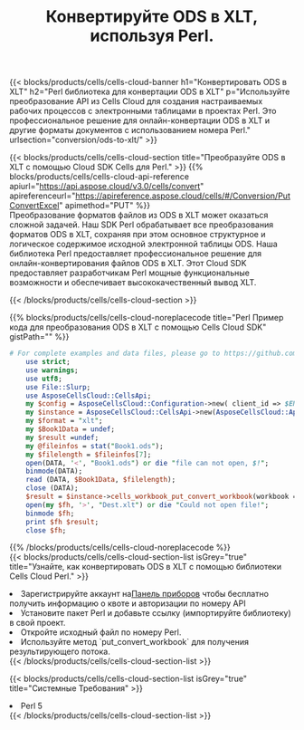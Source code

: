 ﻿---
title:  Конвертируйте ODS в XLT, используя Perl.
description:  Использование Cloud SDK Aspose.Cells для Perl для преобразования файла формата ODS в файл формата XLT.
kwords: Excel, Convert ODS to XLT, REST, Perl
howto: How to convert ODS to XLT using Aspose.Cells Cloud Perl library.
---
{{< blocks/products/cells/cells-cloud-banner h1="Конвертировать ODS в XLT" h2="Perl библиотека для конвертации ODS в XLT" p="Используйте преобразование API из Cells Cloud для создания настраиваемых рабочих процессов с электронными таблицами в проектах Perl. Это профессиональное решение для онлайн-конвертации ODS в XLT и другие форматы документов с использованием номера Perl." urlsection="conversion/ods-to-xlt/" >}}

{{< blocks/products/cells/cells-cloud-section title="Преобразуйте ODS в XLT с помощью Cloud SDK Cells для Perl." >}}
{{% blocks/products/cells/cells-cloud-api-reference apiurl="https://api.aspose.cloud/v3.0/cells/convert" apireferenceurl="https://apireference.aspose.cloud/cells/#/Conversion/PutConvertExcel" apimethod="PUT" %}}
<br/>
Преобразование форматов файлов из ODS в XLT может оказаться сложной задачей. Наш SDK Perl обрабатывает все преобразования форматов ODS в XLT, сохраняя при этом основное структурное и логическое содержимое исходной электронной таблицы ODS. Наша библиотека Perl предоставляет профессиональное решение для онлайн-конвертирования файлов ODS в XLT. Этот Cloud SDK предоставляет разработчикам Perl мощные функциональные возможности и обеспечивает высококачественный вывод XLT.

{{< /blocks/products/cells/cells-cloud-section >}}

{{% blocks/products/cells/cells-cloud-noreplacecode title="Perl Пример кода для преобразования ODS в XLT с помощью Cells Cloud SDK" gistPath="" %}}
 
```perl
# For complete examples and data files, please go to https://github.com/aspose-cells-cloud/aspose-cells-cloud-perl/
    use strict;
    use warnings;
    use utf8; 
    use File::Slurp;
    use AsposeCellsCloud::CellsApi;
    my $config = AsposeCellsCloud::Configuration->new( client_id => $ENV{'ProductClientId'}, client_secret => $ENV{'ProductClientSecret'});
    my $instance = AsposeCellsCloud::CellsApi->new(AsposeCellsCloud::ApiClient->new( $config));
    my $format = "xlt";
    my $Book1Data = undef;
    my $result =undef;
    my @fileinfos = stat("Book1.ods");
    my $filelength = $fileinfos[7];
    open(DATA, '<', "Book1.ods") or die "file can not open, $!";
    binmode(DATA);
    read (DATA, $Book1Data, $filelength);
    close (DATA); 
    $result = $instance->cells_workbook_put_convert_workbook(workbook => $Book1Data, format => $format);
    open(my $fh, '>', "Dest.xlt") or die "Could not open file!";
    binmode $fh;
    print $fh $result;
    close $fh;
```
 
{{% /blocks/products/cells/cells-cloud-noreplacecode %}}
<br/>
{{< blocks/products/cells/cells-cloud-section-list isGrey="true" title="Узнайте, как конвертировать ODS в XLT с помощью библиотеки Cells Cloud Perl." >}}
<li> Зарегистрируйте аккаунт на<a href="https://dashboard.aspose.cloud/">Панель приборов</a> чтобы бесплатно получить информацию о квоте и авторизации по номеру API</li>
<li>Установите пакет Perl и добавьте ссылку (импортируйте библиотеку) в свой проект.</li>
<li>Откройте исходный файл по номеру Perl.</li>
<li>Используйте метод `put_convert_workbook` для получения результирующего потока.</li>
{{< /blocks/products/cells/cells-cloud-section-list >}}

{{< blocks/products/cells/cells-cloud-section-list isGrey="true" title="Системные Требования" >}}
<li>Perl 5</li>
{{< /blocks/products/cells/cells-cloud-section-list >}}
